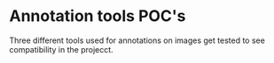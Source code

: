 # Annotation tools POC's

Three different tools used for annotations on images get tested to see compatibility in the projecct.

